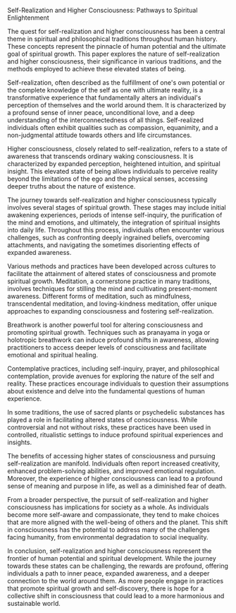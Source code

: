 Self-Realization and Higher Consciousness: Pathways to Spiritual Enlightenment

The quest for self-realization and higher consciousness has been a central theme in spiritual and philosophical traditions throughout human history. These concepts represent the pinnacle of human potential and the ultimate goal of spiritual growth. This paper explores the nature of self-realization and higher consciousness, their significance in various traditions, and the methods employed to achieve these elevated states of being.

Self-realization, often described as the fulfillment of one's own potential or the complete knowledge of the self as one with ultimate reality, is a transformative experience that fundamentally alters an individual's perception of themselves and the world around them. It is characterized by a profound sense of inner peace, unconditional love, and a deep understanding of the interconnectedness of all things. Self-realized individuals often exhibit qualities such as compassion, equanimity, and a non-judgmental attitude towards others and life circumstances.

Higher consciousness, closely related to self-realization, refers to a state of awareness that transcends ordinary waking consciousness. It is characterized by expanded perception, heightened intuition, and spiritual insight. This elevated state of being allows individuals to perceive reality beyond the limitations of the ego and the physical senses, accessing deeper truths about the nature of existence.

The journey towards self-realization and higher consciousness typically involves several stages of spiritual growth. These stages may include initial awakening experiences, periods of intense self-inquiry, the purification of the mind and emotions, and ultimately, the integration of spiritual insights into daily life. Throughout this process, individuals often encounter various challenges, such as confronting deeply ingrained beliefs, overcoming attachments, and navigating the sometimes disorienting effects of expanded awareness.

Various methods and practices have been developed across cultures to facilitate the attainment of altered states of consciousness and promote spiritual growth. Meditation, a cornerstone practice in many traditions, involves techniques for stilling the mind and cultivating present-moment awareness. Different forms of meditation, such as mindfulness, transcendental meditation, and loving-kindness meditation, offer unique approaches to expanding consciousness and fostering self-realization.

Breathwork is another powerful tool for altering consciousness and promoting spiritual growth. Techniques such as pranayama in yoga or holotropic breathwork can induce profound shifts in awareness, allowing practitioners to access deeper levels of consciousness and facilitate emotional and spiritual healing.

Contemplative practices, including self-inquiry, prayer, and philosophical contemplation, provide avenues for exploring the nature of the self and reality. These practices encourage individuals to question their assumptions about existence and delve into the fundamental questions of human experience.

In some traditions, the use of sacred plants or psychedelic substances has played a role in facilitating altered states of consciousness. While controversial and not without risks, these practices have been used in controlled, ritualistic settings to induce profound spiritual experiences and insights.

The benefits of accessing higher states of consciousness and pursuing self-realization are manifold. Individuals often report increased creativity, enhanced problem-solving abilities, and improved emotional regulation. Moreover, the experience of higher consciousness can lead to a profound sense of meaning and purpose in life, as well as a diminished fear of death.

From a broader perspective, the pursuit of self-realization and higher consciousness has implications for society as a whole. As individuals become more self-aware and compassionate, they tend to make choices that are more aligned with the well-being of others and the planet. This shift in consciousness has the potential to address many of the challenges facing humanity, from environmental degradation to social inequality.

In conclusion, self-realization and higher consciousness represent the frontier of human potential and spiritual development. While the journey towards these states can be challenging, the rewards are profound, offering individuals a path to inner peace, expanded awareness, and a deeper connection to the world around them. As more people engage in practices that promote spiritual growth and self-discovery, there is hope for a collective shift in consciousness that could lead to a more harmonious and sustainable world.